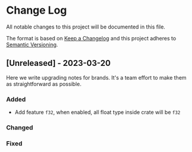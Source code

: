 
# Change Log
All notable changes to this project will be documented in this file.
 
The format is based on [Keep a Changelog](http://keepachangelog.com/)
and this project adheres to [Semantic Versioning](http://semver.org/).
 
## [Unreleased] - 2023-03-20
 
Here we write upgrading notes for brands. It's a team effort to make them as
straightforward as possible.
 
### Added
- Add feature `f32`, when enabled, all float type inside crate will be `f32`

### Changed
 
### Fixed